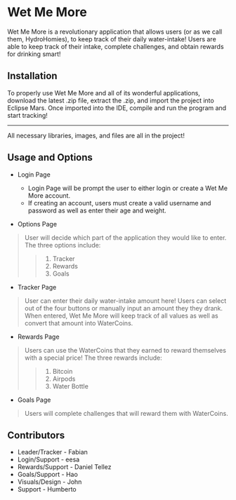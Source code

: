 # Wet Me More

Wet Me More is a revolutionary application that allows users (or as we call them, HydroHomies), to keep track of their daily water-intake! Users are able to keep track of their intake, complete challenges, and obtain rewards for drinking smart!  

## Installation

To properly use Wet Me More and all of its wonderful applications, download the latest .zip file, extract the .zip, and import the project into Eclipse Mars.  Once imported into the IDE, compile and run the program and start tracking!

***

All necessary libraries, images, and files are all in the project!

## Usage and Options

- Login Page
  - Login Page will be prompt the user to either login or create a Wet Me More account.
  - If creating an account, users must create a valid username and password as well as enter their age and weight.

- Options Page
> User will decide which part of the application they would like to enter.  The three options include:
>> 1. Tracker
>> 2. Rewards
>> 3. Goals

- Tracker Page
> User can enter their daily water-intake amount here! Users can select out of the four buttons or manually input an amount they they drank.  When entered, Wet Me More will keep track of all values as well as convert that amount into WaterCoins.

- Rewards Page
> Users can use the WaterCoins that they earned to reward themselves with a special price!  The three rewards include:
>> 1. Bitcoin
>> 2. Airpods
>> 3. Water Bottle

- Goals Page
> Users will complete challenges that will reward them with WaterCoins.  

## Contributors 
- Leader/Tracker - Fabian
- Login/Support - eesa
- Rewards/Support - Daniel Tellez
- Goals/Support - Hao
- Visuals/Design - John
- Support - Humberto

